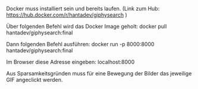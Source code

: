 
Docker muss installiert sein und bereits laufen. (Link zum Hub: https://hub.docker.com/r/hantadev/giphysearch )

Über folgenden Befehl wird das Docker Image geholt: docker pull hantadev/giphysearch:final

Dann folgenden Befehl ausführen: docker run -p 8000:8000 hantadev/giphysearch:final

Im Browser diese Adresse eingeben: localhost:8000

Aus Sparsamkeitsgründen muss für eine Bewegung der Bilder das jeweilige GIF angeclickt werden.
